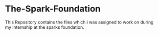 # The-Spark-Foundation
This Repository contains the files which i was assigned to work on during my internship at the sparks foundation.
